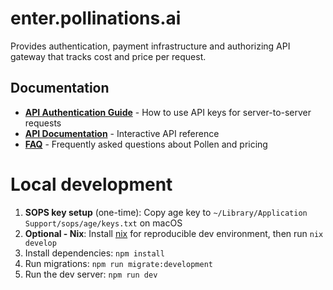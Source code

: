 # enter.pollinations.ai
Provides authentication, payment infrastructure and authorizing API gateway that tracks cost and price per request.

## Documentation

- **[API Authentication Guide](./API_AUTHENTICATION.md)** - How to use API keys for server-to-server requests
- **[API Documentation](https://enter.pollinations.ai/api/docs)** - Interactive API reference
- **[FAQ](./POLLEN_FAQ.md)** - Frequently asked questions about Pollen and pricing 

# Local development
1. **SOPS key setup** (one-time): Copy age key to `~/Library/Application Support/sops/age/keys.txt` on macOS
2. **Optional - Nix**: Install [nix](https://github.com/DeterminateSystems/nix-installer) for reproducible dev environment, then run `nix develop`
3. Install dependencies: `npm install`
4. Run migrations: `npm run migrate:development`
5. Run the dev server: `npm run dev`
